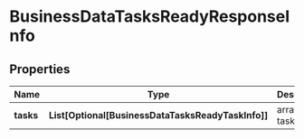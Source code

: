 # BusinessDataTasksReadyResponseInfo


## Properties

| Name | Type | Description | Notes |
|------------ | ------------- | ------------- | -------------|
**tasks** | **List[Optional[BusinessDataTasksReadyTaskInfo]]** | array of tasks |[optional]|